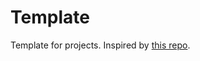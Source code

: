 # Template

Template for projects. Inspired by [this repo](https://github.com/louisguitton/simple-cookiecutter-python).
